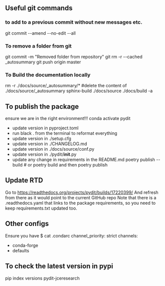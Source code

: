 
## Useful git commands

### to add to a previous commit without new messages etc.
git commit --amend --no-edit --all 

### To remove a folder from git
git commit -m "Removed folder from repository"
git rm -r --cached _autosummary
git push origin master


### To Build the documentation locally
rm -r ./docs/source/_autosummary/*   #delete the content of ./docs/source/_autosummary
sphinx-build ./docs/source ./docs/build  -a


## To publish the package
 ensure we are in the right environment!!!
conda activate pydit

* update version in pyproject.toml
* run black . from the terminal to reformat everything
* update version in ./setup.cfg
* update version in ./CHANGELOG.md
* update version in ./docs/source/conf.py
* update version in ./pydit/__init__.py
* update any change in requirements in the README.md
poetry publish --build # or poetry build and then poetry publish

## Update RTD
Go to 
https://readthedocs.org/projects/pydit/builds/17220399/
And refresh from there as it would point to the current GitHub repo
Note that there is a .readthedocs.yaml that links to the package requirements,
so you need to keep requirements.txt updated too.



## Other configs
Ensure you have 
$ cat .condarc
channel_priority: strict
channels:
  - conda-forge
  - defaults


## To check the latest version in pypi

pip index versions pydit-jceresearch
